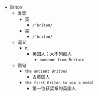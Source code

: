 - Briton
  - 发音
    - 英
      - `/'britən/`
    - 美
      - `/ˈbrɪtən/`
  - 词义
    - n.
      - 英国人；大不列颠人
        - `someone from Britain`
  - 例句
    - `the ancient Britons`
      - 古英国人
    - `the first Briton to win a medal`
      - 第一位获奖章的英国人

